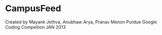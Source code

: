 CampusFeed
==========
Created by Mayank Jethva, Anubhaw Arya, Pranav Menon
Purdue Google Coding Compeition JAN 2013
